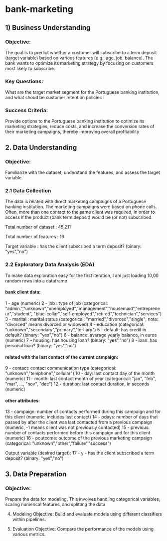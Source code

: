 # bank-marketing


## 1) Business Understanding
### Objective:
The goal is to predict whether a customer will subscribe to a term deposit (target variable) based on various features (e.g., age, job, balance). The bank wants to optimize its marketing strategy by focusing on customers most likely to subscribe.

### Key Questions:
What are the target market segment for the Portuguese banking institution, and what shoud be customer retention policies

### Success Criteria:
Provide options to the Portuguese banking institution to optimize its marketing strategies, reduce costs, and increase the conversion rates of their marketing campaigns, thereby improving overall profitability

## 2. Data Understanding
### Objective: 
Familiarize with the dataset, understand the features, and assess the target variable.

### 2.1 Data Collection
The data is related with direct marketing campaigns of a Portuguese banking institution. The marketing campaigns were based on phone calls. Often, more than one contact to the same client was required, in order to access if the product (bank term deposit) would be (or not) subscribed.

Total number of dataset : 45,211

Total number of features : 16

Target variable : has the client subscribed a term deposit? (binary: "yes","no")

### 2.2 Exploratory Data Analysis (EDA)
To make data exploration easy for the first iteration, I am just loading 10,00 random rows into a dataframe
#### bank client data:
   1 - age (numeric)
   2 - job : type of job (categorical: "admin.","unknown","unemployed","management","housemaid","entrepreneur","student",
                                       "blue-collar","self-employed","retired","technician","services") 
   3 - marital : marital status (categorical: "married","divorced","single"; note: "divorced" means divorced or widowed)
   4 - education (categorical: "unknown","secondary","primary","tertiary")
   5 - default: has credit in default? (binary: "yes","no")
   6 - balance: average yearly balance, in euros (numeric) 
   7 - housing: has housing loan? (binary: "yes","no")
   8 - loan: has personal loan? (binary: "yes","no")
#### related with the last contact of the current campaign:
   9 - contact: contact communication type (categorical: "unknown","telephone","cellular") 
  10 - day: last contact day of the month (numeric)
  11 - month: last contact month of year (categorical: "jan", "feb", "mar", ..., "nov", "dec")
  12 - duration: last contact duration, in seconds (numeric)
#### other attributes:
  13 - campaign: number of contacts performed during this campaign and for this client (numeric, includes last contact)
  14 - pdays: number of days that passed by after the client was last contacted from a previous campaign (numeric, -1 means client was not previously contacted)
  15 - previous: number of contacts performed before this campaign and for this client (numeric)
  16 - poutcome: outcome of the previous marketing campaign (categorical: "unknown","other","failure","success")

  Output variable (desired target):
  17 - y - has the client subscribed a term deposit? (binary: "yes","no")

## 3. Data Preparation
### Objective: 
Prepare the data for modeling. This involves handling categorical variables, scaling numerical features, and splitting the data.

4. Modeling
Objective: Build and evaluate models using different classifiers within pipelines.

5. Evaluation
Objective: Compare the performance of the models using various metrics.


